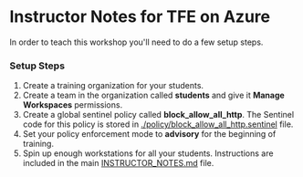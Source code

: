 # Instructor Notes for TFE on Azure

In order to teach this workshop you'll need to do a few setup steps.

### Setup Steps

1. Create a training organization for your students.
2. Create a team in the organization called **students** and give it **Manage Workspaces** permissions.
3. Create a global sentinel policy called **block_allow_all_http**. The Sentinel code for this policy is stored in [./policy/block_allow_all_http.sentinel](./policy/block_all_allow_http.sentinel) file.
4. Set your policy enforcement mode to **advisory** for the beginning of training.
5. Spin up enough workstations for all your students. Instructions are included in the main [INSTRUCTOR_NOTES.md](../INSTRUCTOR_NOTES.md) file.
